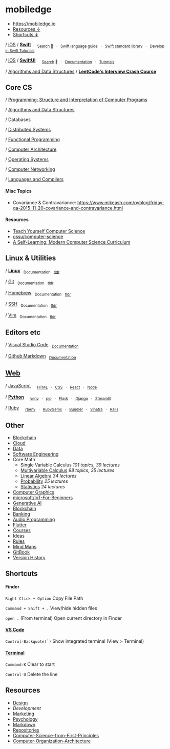 # mobiledge

- https://mobiledge.io
- [Resources ↓](#resources)
- [Shortcuts ↓](#shortcuts)

/ [iOS](https://github.com/mobilege/ios-development/blob/master/README.md)
/ [**Swift**](https://github.com/mobilege/swift/blob/master/README.md) &nbsp; &nbsp;
  <sub>[Search 🔎](http://mobiledge.github.io/search/swift-lang.html) &nbsp; · &nbsp;
  [Swift language guide](https://docs.swift.org/swift-book/documentation/the-swift-programming-language/) &nbsp; · &nbsp;
  [Swift standard library](https://developer.apple.com/documentation/swift/swift-standard-library) &nbsp; · &nbsp;
  [Develop in Swift Tutorials](https://developer.apple.com/tutorials/develop-in-swift/)</sub>

/ [iOS](https://github.com/mobilege/ios-development/blob/master/README.md)
/ [**SwiftUI**](https://github.com/mobilege/ios-development/blob/master/swiftui.md) &nbsp; &nbsp;
  <sub>[Search](https://searchswiftui.dev) 🔎 &nbsp; · &nbsp;
  [Documentation](https://developer.apple.com/documentation/swiftui/) &nbsp; · &nbsp;
  [Tutorials](https://developer.apple.com/tutorials/app-dev-training/getting-started-with-scrumdinger)</sub>

/ [Algorithms and Data Structures](https://github.com/mobiledge/algorithms/blob/master/README.md)
/ [**LeetCode's Interview Crash Course**](https://github.com/mobiledge/algorithms/blob/master/leetcode.md)



## Core CS
/ [Programming: Structure and Interpretation of Computer Programs](https://github.com/mobilege/sicp/blob/master/README.md)  

/ [Algorithms and Data Structures](https://github.com/mobilege/algorithms)  

/ Databases  

/ [Distributed Systems](https://github.com/mobilege/distributed-systems/blob/master/README.md)  

/ [Functional Programming](https://github.com/mobiledge/functional-programming/blob/master/README.md#functional-programming)  

/ [Computer Architecture](https://github.com/mobilege/computer-architecture/blob/master/README.md)  

/ [Operating Systems](https://github.com/mobilege/operating-systems/blob/main/README.md)  

/ [Computer Networking](https://github.com/mobilege/computer-networking/blob/master/README.md)  

/ [Languages and Compilers](https://github.com/mobilege/compilers/blob/master/README.md)  
 
#### Misc Topics
- Covariance & Contravariance: https://www.mikeash.com/pyblog/friday-qa-2015-11-20-covariance-and-contravariance.html

#### Resources
- [Teach Yourself Computer Science](https://teachyourselfcs.com/)  
- [ossu/computer-science](https://github.com/ossu/computer-science)
- [A Self-Learning, Modern Computer Science Curriculum](https://functionalcs.github.io/curriculum/)

</details>



## Linux & Utilities

/ [**Linux**](/linux.md) 
    <sub>&nbsp;&nbsp;Documentation</sub>
    <sub>&nbsp;&nbsp;[tldr](https://tldr.inbrowser.app/)</sub>
    
/ [Git](/git.md)
    <sub>&nbsp;&nbsp;Documentation</sub>
    <sub>&nbsp;&nbsp;[tldr](https://tldr.inbrowser.app/pages/common/git)</sub>

/ [Homebrew](/homebrew.md)
    <sub>&nbsp;&nbsp;Documentation</sub> 
    <sub>&nbsp;&nbsp;[tldr](https://tldr.inbrowser.app/pages/common/brew)</sub>

/ [SSH](/ssh.md)
    <sub>&nbsp;&nbsp;Documentation</sub> 
    <sub>&nbsp;&nbsp;[tldr](https://tldr.inbrowser.app/pages/common/ssh)</sub>

/ [Vim](/vim.md)
    <sub>&nbsp;&nbsp;Documentation</sub>
    <sub>&nbsp;&nbsp;[tldr](https://tldr.inbrowser.app/pages/common/vim)</sub>

  
## Editors etc

/ [Visual Studio Code](/visual-studio-code.md#visual-studio-code)
    <sub>&nbsp;&nbsp;[Documentation](https://code.visualstudio.com/docs)</sub>

/ [Github Markdown](https://github.com/mobilege/mobilege.github.io/blob/master/github-markdown.md)
    <sub>&nbsp;&nbsp;[Documentation](https://docs.github.com/en/get-started/writing-on-github/getting-started-with-writing-and-formatting-on-github/basic-writing-and-formatting-syntax)</sub>


## [Web](https://github.com/mobilege/web-development/blob/master/README.md)

/ [JavaScript](https://github.com/mobilege/web-development/blob/master/javascript.md) &nbsp; &nbsp;
  <sub>[HTML](https://github.com/mobilege/web-development/blob/master/html.md)
  &nbsp; · &nbsp; [CSS](https://github.com/mobilege/web-development/blob/master/css.md)
  &nbsp; · &nbsp; [React](https://github.com/mobiledge/web-development/blob/master/react.md)
  &nbsp; · &nbsp; [Node](https://github.com/mobiledge/web-development/blob/master/node.md) </sub>

/ [**Python**](https://github.com/mobiledge/python/blob/main/README.md) &nbsp; &nbsp;
  <sub>[venv](https://github.com/mobiledge/python/blob/main/venv.md) &nbsp; · &nbsp;
  [pip](https://github.com/mobiledge/python/blob/main/pip.md) &nbsp; · &nbsp;
  [Flask](https://github.com/mobiledge/python/blob/main/flask.md) &nbsp; · &nbsp;
  [Django](https://github.com/mobiledge/python/blob/main/django.md) &nbsp; · &nbsp;
  [Streamlit](https://github.com/mobiledge/python/blob/main/streamlit.md)</sub>

/ [Ruby](https://github.com/mobilege/web-development/blob/master/ruby.md) &nbsp; &nbsp;
  <sub>[rbenv](https://github.com/mobilege/web-development/blob/master/ruby-rbenv.md) 
  &nbsp; · &nbsp; [RubyGems](https://github.com/mobilege/web-development/blob/master/ruby-rubygems.md)
  &nbsp; · &nbsp; [Bundler](https://github.com/mobilege/web-development/blob/master/ruby-bundler.md)
  &nbsp; · &nbsp; [Sinatra](https://github.com/mobilege/web-development/blob/master/rb-sinatra.md)
  &nbsp; · &nbsp; [Rails](https://github.com/mobilege/web-development/blob/master/ruby-rails.md)</sub>


## Other

- [Blockchain](https://github.com/mobiledge/mobiledge.github.io/blob/master/blockchain.md)
- [Cloud](https://github.com/mobiledge/cloud/blob/main/README.md)
- [Data](https://github.com/mobilege/data-science/blob/master/README.md)
- [Software Engineering](https://github.com/mobiledge/software-architecture/blob/master/README.md)
- Core Math
  - Single Variable Calculus *101 topics, 39 lectures*
  - [Multivariable Calculus](https://github.com/mobilege/multivariable-calculus/blob/master/README.md) *98 topics, 35 lectures*
  - [Linear Algebra](https://github.com/mobilege/linear-algebra/blob/master/README.md) *34 lectures*
  - [Probability](https://github.com/mobilege/probability/blob/master/README.md) *25 lectures*
  - [Statistics](https://github.com/mobilege/statistics/blob/master/README.md) *24 lectures*
- [Computer Graphics](https://github.com/mobilege/computer-graphics/blob/master/README.md)
- [microsoft/IoT-For-Beginners](https://github.com/microsoft/IoT-For-Beginners)
- [Generative AI](https://github.com/mobiledge/mobiledge.github.io/blob/master/generative-ai.md)
- [Blockchain](https://github.com/mobiledge/mobiledge.github.io/blob/master/blockchain.md)
- [Banking](https://github.com/mobiledge/mobiledge.github.io/blob/master/banking.md)
- [Audio Programming](https://github.com/mobilege/audio-programming/blob/main/README.md)
- [Flutter](https://github.com/mobiledge/flutter/blob/main/README.md)
- [Courses](https://github.com/mobilege/mobilege.github.io/blob/master/courses.md)
- [Ideas](https://github.com/mobilege/mobilege.github.io/blob/master/ideas.md#ideas)
- [Rules](https://github.com/mobilege/mobilege.github.io/blob/master/rules.md#rules)
- [Mind Maps](https://miro.com/app/dashboard/)
- [GitBook](https://app.gitbook.com/@rabin-aapl/spaces)
- [Version History](https://github.com/mobilege/mobilege.github.io/blob/master/version-history.md)


## Shortcuts

#### Finder

`Right Click + Option` Copy File Path

`Command + Shift + .` View/hide hidden files 

`open .` (From terminal) Open current directory in Finder

#### [VS Code](https://code.visualstudio.com/shortcuts/keyboard-shortcuts-macos.pdf) 

``Control-Backquote(`)`` Show integrated terminal (View > Terminal)

#### [Terminal](https://support.apple.com/en-ca/guide/terminal/trmlshtcts/mac)


`Command-K` Clear to start

`Control-U` Delete the line

## Resources
- [Design](https://github.com/mobilege/design/blob/master/README.md)
- *Development* 
- [Marketing](https://github.com/mobilege/marketing/blob/master/README.md)
- [Psychology](https://github.com/mobilege/psychology/blob/master/README.md)
- [Markdown](https://github.com/mobilege/mobilege.github.io/blob/master/markdown.md)
- [Repositories](https://github.com/mobilege?tab=repositories)
- [Computer-Science-from-First-Principles](https://www.notion.so/Computer-Science-from-First-Principles-5d7e3c37026e46a3973834bd88835671)
- [Computer-Organization-Architecture](https://sour-birch-978.notion.site/Computer-Organization-Architecture-10e69b88a89d80299929dd5a1f75f938)
